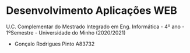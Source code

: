 # Desenvolvimento Aplicações WEB
U.C. Complementar do Mestrado Integrado em Eng. Informática - 4º ano - 1ºSemestre - Universidade do Minho (2020/2021)

* Gonçalo Rodrigues Pinto A83732
